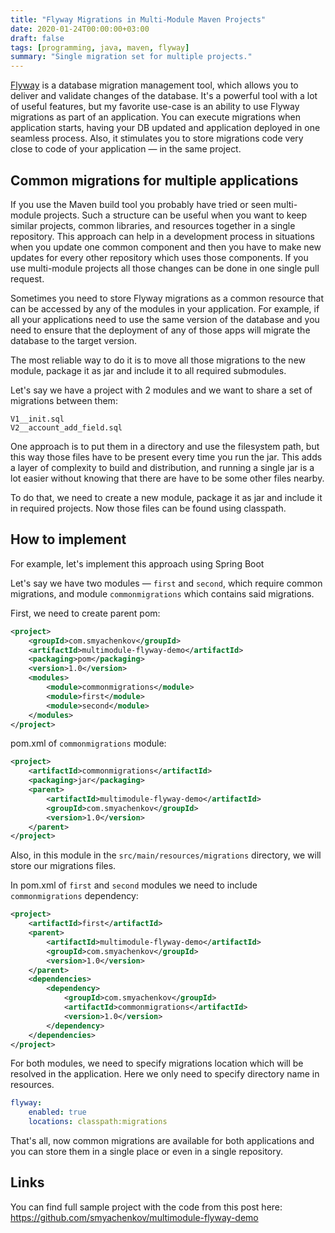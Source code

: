 ```yaml
---
title: "Flyway Migrations in Multi-Module Maven Projects"
date: 2020-01-24T00:00:00+03:00
draft: false
tags: [programming, java, maven, flyway]
summary: "Single migration set for multiple projects."
---
```


[Flyway](https://flywaydb.org/) is a database migration management tool, which allows you to deliver and validate changes of the database. It's a powerful tool with a lot of useful features, but my favorite use-case is an ability to use Flyway migrations as part of an application. You can execute migrations when application starts, having your DB updated and application deployed in one seamless process. Also, it stimulates you to store migrations code very close to code of your application — in the same project. 

## Common migrations for multiple applications

If you use the Maven build tool you probably have tried or seen multi-module projects. Such a structure can be useful when you want to keep similar projects, common libraries, and resources together in a single repository. This approach can help in a development process in situations when you update one common component and then you have to make new updates for every other repository which uses those components. If you use multi-module projects all those changes can be done in one single pull request.

Sometimes you need to store Flyway migrations as a common resource that can be accessed by any of the modules in your application. For example, if all your applications need to use the same version of the database and you need to ensure that the deployment of any of those apps will migrate the database to the target version.

The most reliable way to do it is to move all those migrations to the new module, package it as jar and include it to all required submodules.

Let's say we have a project with 2 modules and we want to share a set of migrations between them:
```
V1__init.sql
V2__account_add_field.sql
```

One approach is to put them in a directory and use the filesystem path, but this way those files have to be present every time you run the jar. This adds a layer of complexity to build and distribution, and running a single jar is a lot easier without knowing that there are have to be some other files nearby. 

To do that, we need to create a new module, package it as jar and include it in required projects.
Now those files can be found using classpath. 

## How to implement

For example, let's implement this approach using Spring Boot

Let's say we have two modules — `first` and `second`, which require common migrations, and module `commonmigrations` which contains said migrations.

First, we need to create parent pom:
```xml
<project>
    <groupId>com.smyachenkov</groupId>
    <artifactId>multimodule-flyway-demo</artifactId>
    <packaging>pom</packaging>
    <version>1.0</version>
    <modules>
        <module>commonmigrations</module>
        <module>first</module>
        <module>second</module>
    </modules>
</project>

```

pom.xml of `commonmigrations` module:
```xml
<project>
    <artifactId>commonmigrations</artifactId>
    <packaging>jar</packaging>
    <parent>
        <artifactId>multimodule-flyway-demo</artifactId>
        <groupId>com.smyachenkov</groupId>
        <version>1.0</version>
    </parent>
</project>
```

Also, in this module in the `src/main/resources/migrations` directory, we will store our migrations files.


In pom.xml of `first` and `second` modules we need to include `commonmigrations` dependency:
```xml
<project>
    <artifactId>first</artifactId>
    <parent>
        <artifactId>multimodule-flyway-demo</artifactId>
        <groupId>com.smyachenkov</groupId>
        <version>1.0</version>
    </parent>
    <dependencies>
        <dependency>
            <groupId>com.smyachenkov</groupId>
            <artifactId>commonmigrations</artifactId>
            <version>1.0</version>
        </dependency>
    </dependencies>
</project>
```

For both modules, we need to specify migrations location which will be resolved in the application. Here we only need to specify directory name in resources. 
```yml
flyway:
	enabled: true
	locations: classpath:migrations
```

That's all, now common migrations are available for both applications and you can store them in a single place or even in a single repository.

## Links
You can find full sample project with the code from this post here: https://github.com/smyachenkov/multimodule-flyway-demo

